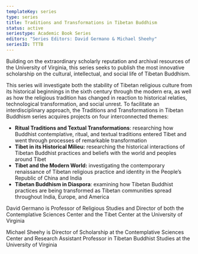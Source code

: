 ```yaml
---
templateKey: series
type: series
title: Traditions and Transformations in Tibetan Buddhism
status: active
seriestype: Academic Book Series
editors: "Series Editors: David Germano & Michael Sheehy"
seriesID: TTTB
---
```

Building on the extraordinary scholarly reputation and archival resources of the University of Virginia, this series seeks to publish the most innovative scholarship on the cultural, intellectual, and social life of Tibetan Buddhism.

This series will investigate both the stability of Tibetan religious culture from its historical beginnings in the sixth century through the modern era, as well as how the religious tradition has changed in reaction to historical relaties, technological transformation, and social unrest. To facilitate an interdisciplinary approach, the Traditions and Transformations in Tibetan Buddhism series acquires projects on four interconnected themes:

* **Ritual Traditions and Textual Transformations**: researching how Buddhist contemplative, ritual, and textual traditions entered Tibet and went through processes of remarkable transformation
* **Tibet in its Historical Milieu:** researching the historical interactions of Tibetan Buddhist practices and beliefs with the world and peoples around Tibet
* **Tibet and the Modern World:** investigating the contemporary renaissance of Tibetan religious practice and identity in the People’s Republic of China and India
* **Tibetan Buddhism in Diaspora**: examining how Tibetan Buddhist practices are being transformed as Tibetan communities spread throughout India, Europe, and America

David Germano is Professor of Religious Studies and Director of both the Contemplative Sciences Center and the Tibet Center at the University of Virginia

Michael Sheehy is Director of Scholarship at the Contemplative Sciences Center and Research Assistant Professor in Tibetan Buddhist Studies at the University of Virginia